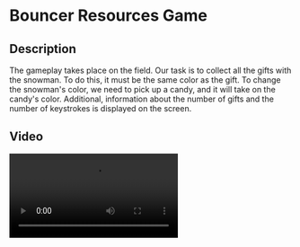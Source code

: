 <h1 align="left">Bouncer Resources Game</h1>
<h2 align="leftr">Description</h2>
<p align="leftr">The gameplay takes place on the field. Our task is to collect all the gifts with the snowman. To do this, it must be the same color as the gift. To change the snowman's color, we need to pick up a candy, and it will take on the candy's color. Additional, information about the number of gifts and the number of keystrokes is displayed on the screen.</p>
<h2 align="leftr">Video</h2>
<video src="https://github.com/EvgeniySerookiy/BouncerResources/assets/149666289/6bdfdd07-9f6a-492a-a702-a71dd5bbe236"</video>
